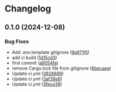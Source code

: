 # Changelog

## 0.1.0 (2024-12-08)


### Bug Fixes

* Add .env.template gitignore ([9a971f5](https://github.com/opsplane-services/am2am/commit/9a971f51b91aaeb9c466b2e10a8c33e3e8637667))
* add ci build ([1d15cd3](https://github.com/opsplane-services/am2am/commit/1d15cd3c8c18bd71815fa5717d82f14733542cc6))
* first commit ([a9054fa](https://github.com/opsplane-services/am2am/commit/a9054fa8630eccf3e13cce4157c8ee5222e5553e))
* remove Cargo.lock file from gitignore ([6becaea](https://github.com/opsplane-services/am2am/commit/6becaea92e26135f12de8e4a9f4f4597feaf3b37))
* Update ci.yml ([3828899](https://github.com/opsplane-services/am2am/commit/38288990ec62e71a71046b12b2900871a37b3b05))
* Update ci.yml ([3af39e6](https://github.com/opsplane-services/am2am/commit/3af39e63b3cd738eb3b797877e108e28edac56f4))
* Update ci.yml ([3fece39](https://github.com/opsplane-services/am2am/commit/3fece39c6db3a5e2dc7f27d4479ce575df186eaa))
